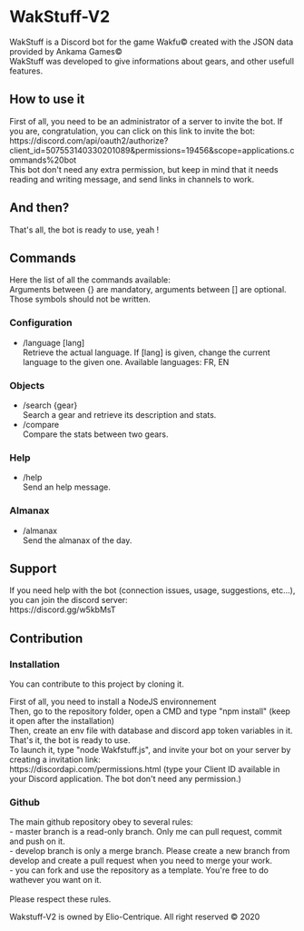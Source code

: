 # WakStuff-V2
<p>WakStuff is a Discord bot for the game Wakfu&copy; created with the JSON data provided by Ankama Games&copy; <br>
WakStuff was developed to give informations about gears, and other usefull features.
</p>

## How to use it
<p>First of all, you need to be an administrator of a server to invite the bot.
If you are, congratulation, you can click on this link to invite the bot: <br/>
https://discord.com/api/oauth2/authorize?client_id=507553140330201089&permissions=19456&scope=applications.commands%20bot <br/>
This bot don't need any extra permission, but keep in mind that it needs reading and writing message, and send links in channels to work.
</p>

## And then?
<p>That's all, the bot is ready to use, yeah ! </p>

## Commands
<p> Here the list of all the commands available: <br/>
Arguments between {} are mandatory, arguments between [] are optional. Those symbols should not be written.
  
### Configuration
<ul>
<li> /language [lang] <br/> Retrieve the actual language. If [lang] is given, change the current language to the given one. Available languages: FR, EN </li>
</ul>

### Objects
<ul>
<li> /search {gear} <br/> Search a gear and retrieve its description and stats. </li>
<li> /compare <br/> Compare the stats between two gears.</li>
</ul>

### Help
<ul>
<li> /help <br/> Send an help message.</li>
</ul>

### Almanax
<ul>
<li> /almanax <br/> Send the almanax of the day.</li>
</ul>

## Support
<p> If you need help with the bot (connection issues, usage, suggestions, etc...), you can join the discord server: <br>
https://discord.gg/w5kbMsT <br>
</p>

## Contribution

### Installation
<p>You can contribute to this project by cloning it. <p>
<p>First of all, you need to install a NodeJS environnement <br>
Then, go to the repository folder, open a CMD and type "npm install" (keep it open after the installation) <br>
Then, create an env file with database and discord app token variables in it.
That's it, the bot is ready to use.<br>
To launch it, type "node Wakfstuff.js", and invite your bot on your server by creating a invitation link: <br>
https://discordapi.com/permissions.html (type your Client ID available in your Discord application. The bot don't need any permission.) <br>
</p>

### Github
<p>
The main github repository obey to several rules: <br>
- master branch is a read-only branch. Only me can pull request, commit and push on it. <br>
- develop branch is only a merge branch. Please create a new branch from develop and create a pull request when you need to merge your work. <br>
- you can fork and use the repository as a template. You're free to do wathever you want on it.<br>
<br>
Please respect these rules.
</p>

Wakstuff-V2 is owned by Elio-Centrique. All right reserved &copy; 2020
